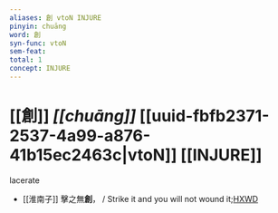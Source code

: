 ```yaml
---
aliases: 創 vtoN INJURE
pinyin: chuāng
word: 創
syn-func: vtoN
sem-feat: 
total: 1
concept: INJURE 
---
```

# [[創]] *[[chuāng]]*  [[uuid-fbfb2371-2537-4a99-a876-41b15ec2463c|vtoN]] [[INJURE]]
lacerate
 - [[淮南子]] 擊之無**創**， / Strike it and you will not wound it;[HXWD](https://hxwd.org/textview.html?location=KR3j0010_tls_001-17a.22)